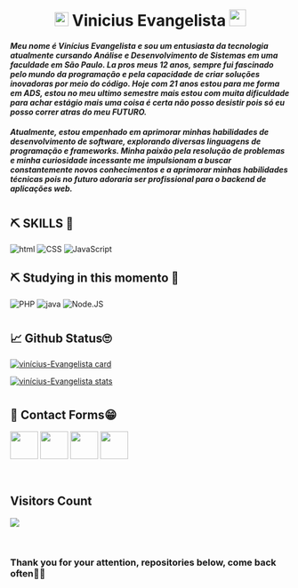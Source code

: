 <h1 align="center">
	<img src="https://i.giphy.com/CaiVJuZGvR8HK.webp" alt="Huhm face" width="25px" height="25px">
	Vinicius Evangelista
	<img src="https://media.tenor.com/SNL9_xhZl9oAAAAi/waving-hand-joypixels.gif" alt="waving hand" width="30px" height="30px">
</h1>


#### _Meu nome é Vinícius Evangelista e sou um entusiasta da tecnologia atualmente cursando Análise e Desenvolvimento de Sistemas em uma faculdade em São Paulo. La pros meus 12 anos, sempre fui fascinado pelo mundo da programação e pela capacidade de criar soluções inovadoras por meio do código. Hoje com 21 anos estou para me forma em ADS, estou no meu ultimo semestre mais estou com muita dificuldade para achar estágio mais uma coisa é certa não posso desistir pois só eu posso correr atras do meu FUTURO._
#### _Atualmente, estou empenhado em aprimorar minhas habilidades de desenvolvimento de software, explorando diversas linguagens de programação e frameworks. Minha paixão pela resolução de problemas e minha curiosidade incessante me impulsionam a buscar constantemente novos conhecimentos e a aprimorar minhas habilidades técnicas pois no futuro adoraria ser profissional para o backend de aplicações web._

#
<th align="center"><h2>⛏️ SKILLS 🔨</h2></th>

![ html](https://img.shields.io/badge/HTML-0D1117?style=for-the-badge&logo=html5&logoColor=#E44c25&textColor=0D1117)
![CSS](https://img.shields.io/badge/-CSS-0D1117?style=for-the-badge&logo=CSS3&logoColor=1572B6&labelColor=0D1117)
![JavaScript](https://img.shields.io/badge/-JavaScript-0D1117?style=for-the-badge&logo=javascript&labelColor=0D1117)

<th align="center"><h2>⛏️ Studying in this momento 🔨</h2></th>

![PHP](https://img.shields.io/badge/php-0D1117.svg?style=for-the-badge&logo=php&logoColor=blue)
![java](https://img.shields.io/badge/Java-0D1117?style=for-the-badge&logo=kofi&logoColor=e20d05&textColor=0D1117)
![Node.JS](https://img.shields.io/badge/-Node.JS-0D1117?style=for-the-badge&logo=node.js&labelColor=0D1117&textColor=0D1117)
#
<h2>📈 Github Status🙄</h2>

[![vinícius-Evangelista card](https://github-readme-stats.vercel.app/api?username=Vinicius-Evangelista-de-Carvalho&show_icons=true&theme=dracula)](https://github.com/anuraghazra/github-readme-stats)

[![vinícius-Evangelista stats](https://github-readme-stats.vercel.app/api/top-langs/?username=Vinicius-Evangelista-de-Carvalho&layout=compact&theme=dracula&count_private=true&line_height=40)](https://github.com/anuraghazra/github-readme-stats)


#
<h2> 💬 Contact Forms😁</h2>

<div> 
	
<a href="https://instagram.com/bigode.ofc21"><img src="https://seeklogo.com/images/I/instagram-new-2016-logo-D9D42A0AD4-seeklogo.com.png" width="50"></a>
<a href="https://api.whatsapp.com/send?phone=11960817390&text=prazer%20meu%20nome%20é%20vinicius%20e%20e
stou%20cursando%20,Analise%20Desemvolvimento%20De%20Sistema%20e%20estou%20em%20busca%20de%20um%20Estágio%20na%20aréa%20">
<img src="https://seeklogo.com/images/W/whatsapp-icon-logo-BDC0A8063B-seeklogo.com.png" width="50px"></img></a>
<a href="https://facebook.com/Vinny silver"><img src="https://seeklogo.com/images/F/facebook-icon-logo-AEF3A8F447-seeklogo.com.png" width="50"></a>
<a href="https://"><img src="https://seeklogo.com/images/G/gmail-new-2020-logo-32DBE11BB4-seeklogo.com.png" width="50"></a>





<br>

<h2>Visitors Count</h2> 
  
<p ><img align="center" src="https://visit-counter.vercel.app/counter.png?page=https%3A%2F%2Fgithub.com%2FVinicius-Evangelista-de-Carvalho&s=50&c=ac00e6&bg=00000000&no=7&ff=digi&tb=Visits%3A++&ta=" /></p> 
<br>
</div>
 


<h3>Thank you for your attention, repositories below, come back often👋😀</h3> 

